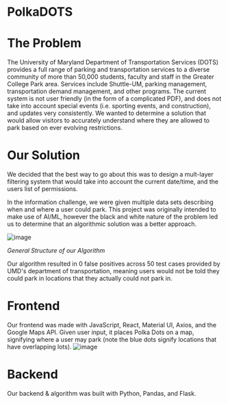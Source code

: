 # PolkaDOTS


# The Problem
The University of Maryland Department of Transportation Services (DOTS) provides a full range of parking and transportation services to a diverse community of more than 50,000 students, faculty and staff in the Greater College Park area. Services include Shuttle-UM, parking management, transportation demand management, and other programs. The current system is not user friendly (in the form of a complicated PDF), and does not take into account special events (i.e. sporting events, and construction), and updates very consistently. We wanted to determine a solution that would allow visitors to accurately understand where they are allowed to park based on ever evolving restrictions.

# Our Solution
We decided that the best way to go about this was to design a mult-layer filtering system
that would take into account the current date/time, and the users list of permissions. 

In the information challenge, we were given multiple data sets describing when and where a user 
could park. This project was originally intended to make use of AI/ML, however the black and white nature
of the problem led us to determine that an algorithmic solution was a better approach.

![image](https://github.com/user-attachments/assets/9fd85c61-7381-4241-b340-4dc9070c99d3)

_General Structure of our Algorithm_

Our algorithm resulted in 0 false positives across 50 test cases provided by UMD's department of transportation, meaning users
would not be told they could park in locations that they actually could not park in.

# Frontend
Our frontend was made with JavaScript, React, Material UI, Axios, and the Google Maps API. Given user input, it places Polka Dots on
a map, signifying where a user may park (note the blue dots signify locations that have overlapping lots).
![image](https://github.com/user-attachments/assets/f77be13b-adbd-4b77-a0a5-5f6d0bb109ed)

# Backend
Our backend & algorithm was built with Python, Pandas, and Flask. 


